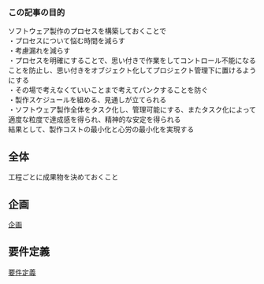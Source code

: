 ### この記事の目的
ソフトウェア製作のプロセスを構築しておくことで  
・プロセスについて悩む時間を減らす  
・考慮漏れを減らす  
・プロセスを明確にすることで、思い付きで作業をしてコントロール不能になることを防止し、思い付きをオブジェクト化してプロジェクト管理下に置けるようにする  
・その場で考えなくていいことまで考えてパンクすることを防ぐ  
・製作スケジュールを組める、見通しが立てられる  
・ソフトウェア製作全体をタスク化し、管理可能にする、またタスク化によって適度な粒度で達成感を得られ、精神的な安定を得られる    
結果として、製作コストの最小化と心労の最小化を実現する  

## 全体
工程ごとに成果物を決めておくこと

## 企画
[企画](/SoftwareCreate/Plan.md)  

## 要件定義
[要件定義](/SoftwareCreate/RequirementsDefinition.md)  
